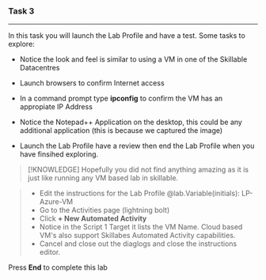 ### Task 3

---

In this task you will launch the Lab Profile and have a test.  Some tasks to explore:

- Notice the look and feel is similar to using a VM in one of the Skillable Datacentres
- Launch browsers to confirm Internet access
- In a command prompt type **ipconfig** to confirm the VM has an appropiate IP Address
- Notice the Notepad++ Application on the desktop, this could be any additional application (this is because we captured the image)

- Launch the Lab Profile have a review then end the Lab Profile when you have finsihed exploring.

>[!KNOWLEDGE] Hopefully you did not find anything amazing as it is just like running any VM based lab in skillable.

> - Edit the instructions for the Lab Profile @lab.Variable(initials): LP-Azure-VM
> - Go to the Activities page (lightning bolt)
> - Click **+ New Automated Activity**
> - Notice in the Script 1 Target it lists the VM Name.  Cloud based VM's also support Skillabes Automated Activity capabilities.
> - Cancel and close out the diaglogs and close the instructions editor.

Press **End** to complete this lab
 
